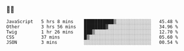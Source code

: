 ### 👨‍💻

<!--START_SECTION:waka-->
```text
JavaScript   5 hrs 8 mins    ███████████▒░░░░░░░░░░░░░   45.48 % 
Other        3 hrs 56 mins   ████████▓░░░░░░░░░░░░░░░░   34.96 % 
Twig         1 hr 26 mins    ███▒░░░░░░░░░░░░░░░░░░░░░   12.70 % 
CSS          37 mins         █▒░░░░░░░░░░░░░░░░░░░░░░░   05.60 % 
JSON         3 mins          ░░░░░░░░░░░░░░░░░░░░░░░░░   00.54 % 
```
<!--END_SECTION:waka-->
